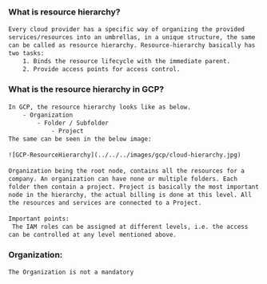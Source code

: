 ### What is resource hierarchy?
    Every cloud provider has a specific way of organizing the provided services/resources into an umbrellas, in a unique structure, the same can be called as resource hierarchy. Resource-hierarchy basically has two tasks:
        1. Binds the resource lifecycle with the immediate parent.
        2. Provide access points for access control.

### What is the resource hierarchy in GCP?
    In GCP, the resource hierarchy looks like as below.     
        - Organization
            - Folder / Subfolder
                - Project
    The same can be seen in the below image:
    
    ![GCP-ResourceHierarchy](../../../images/gcp/cloud-hierarchy.jpg)

    Organization being the root node, contains all the resources for a company. An organization can have none or multiple folders. Each folder then contain a project. Project is basically the most important node in the hierarchy, the actual billing is done at this level. All the resources and services are connected to a Project.
    
    Important points:
     The IAM roles can be assigned at different levels, i.e. the access can be controlled at any level mentioned above.

### Organization:
    The Organization is not a mandatory 
